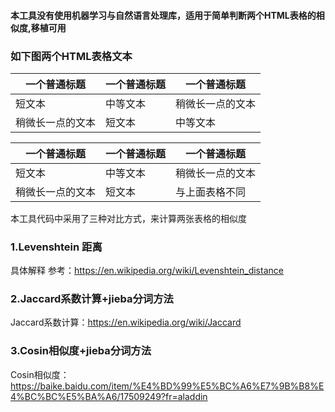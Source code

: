 #### 本工具没有使用机器学习与自然语言处理库，适用于简单判断两个HTML表格的相似度,移植可用

### 如下图两个HTML表格文本

| 一个普通标题 | 一个普通标题 | 一个普通标题 |
| ------ | ------ | ------ |
| 短文本 | 中等文本 | 稍微长一点的文本 |
| 稍微长一点的文本 | 短文本 | 中等文本 |

| 一个普通标题 | 一个普通标题 | 一个普通标题 |
| ------ | ------ | ------ |
| 短文本 | 中等文本 | 稍微长一点的文本 |
| 稍微长一点的文本 | 短文本 | 与上面表格不同 |


本工具代码中采用了三种对比方式，来计算两张表格的相似度

### 1.Levenshtein 距离
具体解释 参考：https://en.wikipedia.org/wiki/Levenshtein_distance

### 2.Jaccard系数计算+jieba分词方法
Jaccard系数计算：https://en.wikipedia.org/wiki/Jaccard

### 3.Cosin相似度+jieba分词方法
Cosin相似度：https://baike.baidu.com/item/%E4%BD%99%E5%BC%A6%E7%9B%B8%E4%BC%BC%E5%BA%A6/17509249?fr=aladdin

